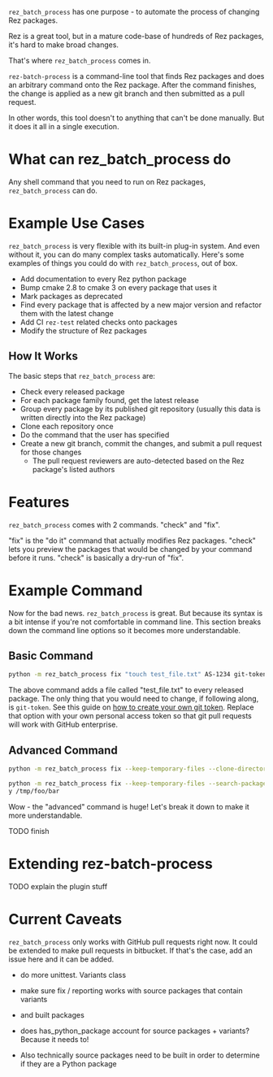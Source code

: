 ``rez_batch_process`` has one purpose - to automate the process of changing Rez packages.

Rez is a great tool, but in a mature code-base of hundreds of Rez packages,
it's hard to make broad changes.

That's where ``rez_batch_process`` comes in.

``rez-batch-process`` is a command-line tool that finds Rez packages
and does an arbitrary command onto the Rez package. After the command
finishes, the change is applied as a new git branch and then submitted
as a pull request.

In other words, this tool doesn't to anything that can't be done
manually. But it does it all in a single execution.


# What can rez_batch_process do

Any shell command that you need to run on Rez packages, ``rez_batch_process`` can do.

# Example Use Cases

``rez_batch_process`` is very flexible with its built-in plug-in system.
And even without it, you can do many complex tasks automatically.
Here's some examples of things you could do with ``rez_batch_process``,
out of box.

- Add documentation to every Rez python package
- Bump cmake 2.8 to cmake 3 on every package that uses it
- Mark packages as deprecated
- Find every package that is affected by a new major version and refactor them with the latest change
- Add CI ``rez-test`` related checks onto packages
- Modify the structure of Rez packages


## How It Works

The basic steps that ``rez_batch_process`` are:

- Check every released package
- For each package family found, get the latest release
- Group every package by its published git repository (usually this data is written directly into the Rez package)
- Clone each repository once
- Do the command that the user has specified
- Create a new git branch, commit the changes, and submit a pull request for those changes
    - The pull request reviewers are auto-detected based on the Rez package's listed authors


# Features

``rez_batch_process`` comes with 2 commands. "check" and "fix".

"fix" is the "do it" command that actually modifies Rez packages.
"check" lets you preview the packages that would be changed by your command before it runs.
"check" is basically a dry-run of "fix".


# Example Command

Now for the bad news. ``rez_batch_process`` is great. But because its
syntax is a bit intense if you're not comfortable in command line.
This section breaks down the command line options so it becomes more
understandable.


## Basic Command

```sh
python -m rez_batch_process fix "touch test_file.txt" AS-1234 git-token
```

The above command adds a file called "test_file.txt" to every released
package. The only thing that you would need to change, if following
along, is ``git-token``. See this guide on
[how to create your own git token](https://help.github.com/en/github/authenticating-to-github/creating-a-personal-access-token-for-the-command-line).
Replace that option with your own personal access token so that git pull
requests will work with GitHub enterprise.


## Advanced Command

```sh
python -m rez_batch_process fix --keep-temporary-files --clone-directory /tmp/repository_clones/attempt_1 --packages rez_batch_process --base-url https://github-enterprise.com --search-packages-path `rez-config release_packages_path`:$REZ_PACKAGES_PATH "touch test_file.txt" AS-1234 git-token
```

```sh
python -m rez_batch_process fix --keep-temporary-files --search-packages-path `rez-config release_packages_path`:$REZ_PACKAGES_PATH "touch test_file.txt" AS-1234 git-token --temporary-director
y /tmp/foo/bar
```

Wow - the "advanced" command is huge! Let's break it down to make it more understandable.

TODO finish


# Extending rez-batch-process

TODO explain the plugin stuff


# Current Caveats

``rez_batch_process`` only works with GitHub pull requests right now.
It could be extended to make pull requests in bitbucket. If that's the
case, add an issue here and it can be added.

- do more unittest. Variants class
-  make sure fix / reporting works with source packages that contain variants
 - and built packages

- does has_python_package account for source packages + variants? Because it needs to!
 - Also technically source packages need to be built in order to determine if they are a Python package
